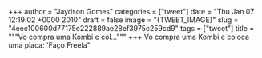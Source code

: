 
+++
author = "Jaydson Gomes"
categories = ["tweet"]
date = "Thu Jan 07 12:19:02 +0000 2010"
draft = false
image = "{TWEET_IMAGE}"
slug = "4eec100600d77175e222889ae28ef3975c259cd9"
tags = ["tweet"]
title = """Vo compra uma Kombi e col..."""
+++
Vo compra uma Kombi e coloca uma placa: 'Faço Freela"
